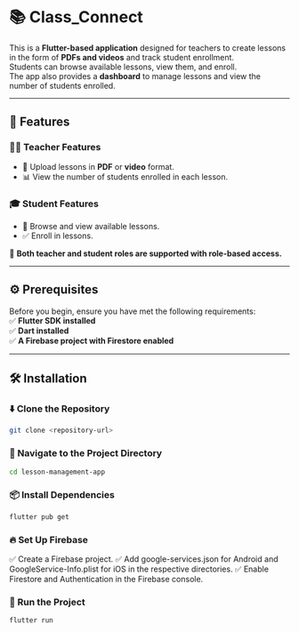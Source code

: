 # 📚 Class_Connect  

This is a **Flutter-based application** designed for teachers to create lessons in the form of **PDFs and videos** and track student enrollment.  
Students can browse available lessons, view them, and enroll.  
The app also provides a **dashboard** to manage lessons and view the number of students enrolled.  

---

## 🚀 Features  

### 👩‍🏫 **Teacher Features**  
- 📂 Upload lessons in **PDF** or **video** format.  
- 📊 View the number of students enrolled in each lesson.  

### 🎓 **Student Features**  
- 📖 Browse and view available lessons.  
- ✅ Enroll in lessons.  

🔹 **Both teacher and student roles are supported with role-based access.**  

---

## ⚙️ **Prerequisites**  

Before you begin, ensure you have met the following requirements:  
✅ **Flutter SDK installed**  
✅ **Dart installed**  
✅ **A Firebase project with Firestore enabled**  

---

## 🛠️ **Installation**  

### ⬇️ Clone the Repository  
```sh
git clone <repository-url>
```

### 📂 Navigate to the Project Directory
```sh
cd lesson-management-app
```

### 📦 Install Dependencies
```sh
flutter pub get
```

### 🔥 Set Up Firebase
✅ Create a Firebase project.
✅ Add google-services.json for Android and GoogleService-Info.plist for iOS in the respective directories.
✅ Enable Firestore and Authentication in the Firebase console.

### 🚀 Run the Project
```sh
flutter run
```
